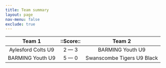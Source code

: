 ```yaml
---
title: Team summary
layout: page
nav-menu: false
exclude: true
---
```




|       Team 1       |  ::Score::  |           Team 2           |
|:------------------:|:-----------:|:--------------------------:|
| Aylesford Colts U9 | 2 &mdash; 3 |      BARMING Youth U9      |
|  BARMING Youth U9  | 5 &mdash; 0 | Swanscombe Tigers U9 Black |

 <br /><br /><br />